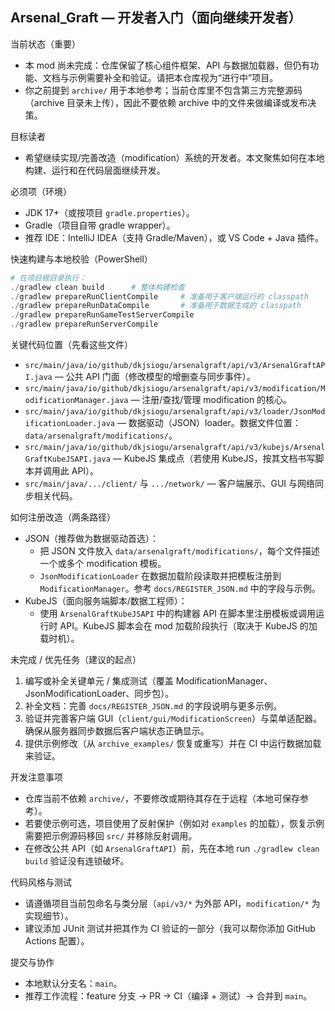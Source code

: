 ## Arsenal_Graft — 开发者入门（面向继续开发者）

当前状态（重要）
- 本 mod 尚未完成：仓库保留了核心组件框架、API 与数据加载器，但仍有功能、文档与示例需要补全和验证。请把本仓库视为“进行中”项目。
- 你之前提到 `archive/` 用于本地参考；当前仓库里不包含第三方完整源码（archive 目录未上传），因此不要依赖 archive 中的文件来做编译或发布决策。

目标读者
- 希望继续实现/完善改造（modification）系统的开发者。本文聚焦如何在本地构建、运行和在代码层面继续开发。

必须项（环境）
- JDK 17+（或按项目 `gradle.properties`）。
- Gradle（项目自带 gradle wrapper）。
- 推荐 IDE：IntelliJ IDEA（支持 Gradle/Maven），或 VS Code + Java 插件。

快速构建与本地校验（PowerShell）
```powershell
# 在项目根目录执行：
./gradlew clean build      # 整体构建检查
./gradlew prepareRunClientCompile     # 准备用于客户端运行的 classpath
./gradlew prepareRunDataCompile       # 准备用于数据生成的 classpath
./gradlew prepareRunGameTestServerCompile
./gradlew prepareRunServerCompile
```

关键代码位置（先看这些文件）
- `src/main/java/io/github/dkjsiogu/arsenalgraft/api/v3/ArsenalGraftAPI.java` — 公共 API 门面（修改模型的增删查与同步事件）。
- `src/main/java/io/github/dkjsiogu/arsenalgraft/api/v3/modification/ModificationManager.java` — 注册/查找/管理 modification 的核心。 
- `src/main/java/io/github/dkjsiogu/arsenalgraft/api/v3/loader/JsonModificationLoader.java` — 数据驱动（JSON）loader。数据文件位置：`data/arsenalgraft/modifications/`。
- `src/main/java/io/github/dkjsiogu/arsenalgraft/api/v3/kubejs/ArsenalGraftKubeJSAPI.java` — KubeJS 集成点（若使用 KubeJS，按其文档书写脚本并调用此 API）。
- `src/main/java/.../client/` 与 `.../network/` — 客户端展示、GUI 与网络同步相关代码。

如何注册改造（两条路径）
- JSON（推荐做为数据驱动首选）：
	- 把 JSON 文件放入 `data/arsenalgraft/modifications/`，每个文件描述一个或多个 modification 模板。
	- `JsonModificationLoader` 在数据加载阶段读取并把模板注册到 `ModificationManager`。参考 `docs/REGISTER_JSON.md` 中的字段与示例。
- KubeJS（面向服务端脚本/数据工程师）：
	- 使用 `ArsenalGraftKubeJSAPI` 中的构建器 API 在脚本里注册模板或调用运行时 API。KubeJS 脚本会在 mod 加载阶段执行（取决于 KubeJS 的加载时机）。

未完成 / 优先任务（建议的起点）
1. 编写或补全关键单元 / 集成测试（覆盖 ModificationManager、JsonModificationLoader、同步包）。
2. 补全文档：完善 `docs/REGISTER_JSON.md` 的字段说明与更多示例。
3. 验证并完善客户端 GUI（`client/gui/ModificationScreen`）与菜单适配器。确保从服务器同步数据后客户端状态正确显示。
4. 提供示例修改（从 `archive_examples/` 恢复或重写）并在 CI 中运行数据加载来验证。 

开发注意事项
- 仓库当前不依赖 `archive/`，不要修改或期待其存在于远程（本地可保存参考）。
- 若要使示例可选，项目使用了反射保护（例如对 `examples` 的加载），恢复示例需要把示例源码移回 `src/` 并移除反射调用。
- 在修改公共 API（如 `ArsenalGraftAPI`）前，先在本地 run `./gradlew clean build` 验证没有连锁破坏。

代码风格与测试
- 请遵循项目当前包命名与类分层（`api/v3/*` 为外部 API，`modification/*` 为实现细节）。
- 建议添加 JUnit 测试并把其作为 CI 验证的一部分（我可以帮你添加 GitHub Actions 配置）。

提交与协作
- 本地默认分支名：`main`。
- 推荐工作流程：feature 分支 → PR → CI（编译 + 测试）→ 合并到 `main`。
